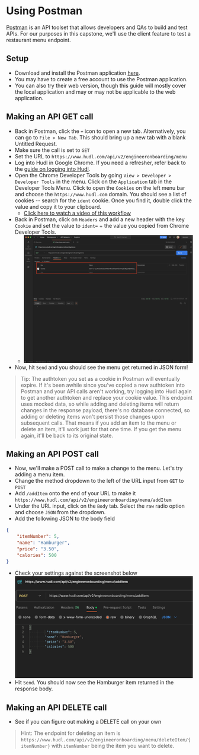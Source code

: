 # Using Postman
[Postman](https://www.postman.com) is an API toolset that allows developers and QAs to build and test APIs. For our purposes in this capstone, we'll use the client feature to test a restaurant menu endpoint.

## Setup
- Download and install the Postman application [here](https://www.postman.com/downloads/).
- You may have to create a free account to use the Postman application.
- You can also try their web version, though this guide will mostly cover the local application and may or may not be applicable to the web application.

## Making an API GET call
- Back in Postman, click the `+` icon to open a new tab. Alternatively, you can go to `File > New Tab`. This should bring up a new tab with a blank Untitled Request.
- Make sure the call is set to `GET`
- Set the URL to `https://www.hudl.com/api/v2/engineeronboarding/menu`
- Log into Hudl in Google Chrome. If you need a refresher, refer back to the [guide on logging into Hudl](/guides/logging-into-hudl.md). 
- Open the Chrome Developer Tools by going `View > Developer > Developer Tools` in the menu. Click on the `Application` tab in the Developer Tools Menu. Click to open the `Cookies` on the left menu bar and choose the `https://www.hudl.com` domain. You should see a list of cookies -- search for the `ident` cookie. Once you find it, double click the value and copy it to your clipboard.
    - [Click here to watch a video of this workflow](https://drive.google.com/file/d/1uDobluiSRj1QMTz3pwQHEOlGObaSqfP9/view?usp=sharing)
- Back in Postman, click on `Headers` and add a new header with the key `Cookie` and set the value to `ident=` + the value you copied from Chrome Developer Tools.
    - ![Example Postman setup](../assets/postman-headers.png)
- Now, hit `Send` and you should see the menu get returned in JSON form!

> Tip: The authtoken you set as a cookie in Postman will eventually expire. If it's been awhile since you've copied a new authtoken into Postman and your API calls aren't working, try logging into Hudl again to get another authtoken and replace your cookie value.
> This endpoint uses mocked data, so while adding and deleting items will return changes in the response payload, there's no database connected, so adding or deleting items won't persist those changes upon subsequent calls. That means if you add an item to the menu or delete an item, it'll work just for that one time. If you get the menu again, it'll be back to its original state.

## Making an API POST call
- Now, we'll make a POST call to make a change to the menu. Let's try adding a menu item.
- Change the method dropdown to the left of the URL input from `GET` to `POST`
- Add `/addItem` onto the end of your URL to make it `https://www.hudl.com/api/v2/engineeronboarding/menu/addItem`
- Under the URL input, click on the `Body` tab. Select the `raw` radio option and choose `JSON` from the dropdown.
- Add the following JSON to the body field
```json
{
    "itemNumber": 5,
    "name": "Hamburger",
    "price": "3.50",
    "calories": 500
}
```
- Check your settings against the screenshot below
    ![Example Postman POST body](../assets/postman-body.png)
- Hit `Send`. You should now see the Hamburger item returned in the response body.

## Making an API DELETE call
- See if you can figure out making a DELETE call on your own
> Hint: The endpoint for deleting an item is `https://www.hudl.com/api/v2/engineeronboarding/menu/deleteItem/{itemNumber}` with `itemNumber` being the item you want to delete.
